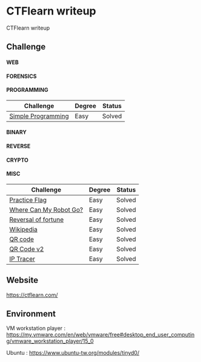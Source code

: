 # CTFlearn writeup
CTFlearn writeup

## Challenge
#### WEB
#### FORENSICS
#### PROGRAMMING
|Challenge|Degree|Status|
|-|-|-|
|[Simple Programming](PROGRAMMING/Simple%20Programming/README.md)|Easy|Solved|
#### BINARY
#### REVERSE
#### CRYPTO
#### MISC
|Challenge|Degree|Status|
|-|-|-|
|[Practice Flag](MISC/Practice%20Flag/README.md)|Easy|Solved|
|[Where Can My Robot Go?](MISC/Where%20Can%20My%20Robot%20Go/README.md)|Easy|Solved|
|[Reversal of fortune](MISC/Reversal%20of%20fortune/README.md)|Easy|Solved|
|[Wikipedia](MISC/Wikipedia/README.md)|Easy|Solved|
|[QR code](MISC/QR%20code/README.md)|Easy|Solved|
|[QR Code v2](MISC/QR%20Code%20v2/README.md)|Easy|Solved|
|[IP Tracer](MISC/IP%20Tracer/README.md)|Easy|Solved|


## Website
https://ctflearn.com/

## Environment
VM workstation player : https://my.vmware.com/en/web/vmware/free#desktop_end_user_computing/vmware_workstation_player/15_0

Ubuntu : https://www.ubuntu-tw.org/modules/tinyd0/
